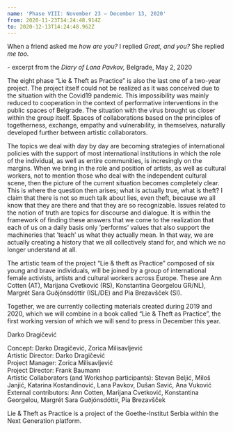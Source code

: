 ```yaml
---
name: 'Phase VIII: November 23 – December 13, 2020'
from: 2020-11-23T14:24:48.914Z
to: 2020-12-13T14:24:48.962Z
---
```

When a friend asked me _how are you?_ I replied _Great, and you?_ She replied _me too._ 

\- excerpt from the _Diary of Lana Pavkov,_ Belgrade, May 2, 2020

The eight phase “Lie & Theft as Practice” is also the last one of a two-year project. The project itself could not be realized as it was conceived due to the situation with the Covid19 pandemic. This impossibility was mainly reduced to cooperation in the context of performative interventions in the public spaces of Belgrade. The situation with the virus brought us closer within the group itself. Spaces of collaborations based on the principles of togetherness, exchange, empathy and vulnerability, in themselves, naturally developed further between artistic collaborators.

The topics we deal with day by day are becoming strategies of international policies with the support of most international institutions in which the role of the individual, as well as entire communities, is incresingly on the margins. When we bring in the role and position of artists, as well as cultural workers, not to mention those who deal with the independent cultural scene, then the picture of the current situation becomes completely clear. This is where the question then arises; what is actually true, what is theft? I claim that there is not so much talk about lies, even theft, because we all know that they are there and that they are so recognizable. Issues related to the notion of truth are topics for discourse and dialogue. It is within the framework of finding these answers that we come to the realization that each of us on a daily basis only ’performs’ values that also support the machineries that ’teach’ us what they actually mean. In that way, we are actually creating a history that we all collectively stand for, and which we no longer understand at all.

The artistic team of the project “Lie & theft as Practice” composed of six young and brave individuals, will be joined by a group of international female activists, artists and cultural workers across Europe. These are Ann Cotten (AT), Marijana Cvetković (RS), Konstantina Georgelou GR/NL), Margrét Sara Guðjónsdóttir (ISL/DE) and Pia Brezavšček (SI).

Together, we are currently collecting materials created during 2019 and 2020, which we will combine in a book called “Lie & Theft as Practice”, the first working version of which we will send to press in December this year.

Darko Dragičević



Concept: Darko Dragičević, Zorica Milisavljević\
Artistic Director: Darko Dragičević\
Project Manager: Zorica Milisavljević\
Project Director: Frank Baumann\
Artistic Collaborators (and Workshop participants): Stevan Beljić, Miloš Janjić, Katarina Kostandinović, Lana Pavkov, Dušan Savić, Ana Vuković \
External contributors: Ann Cotten, Marijana Cvetković, Konstantina Georgelou, Margrét Sara Guðjónsdóttir, Pia Brezavšček

Lie & Theft as Practice is a project of the Goethe-Institut Serbia within the Next Generation platform.
